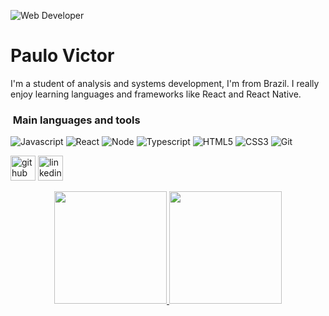 ![Web Developer](https://media-exp1.licdn.com/dms/image/D4D16AQGPHLOAUdb5EQ/profile-displaybackgroundimage-shrink_350_1400/0/1667151172188?e=1672876800&v=beta&t=eeFVtQqetN1Ln2oFGb7JSYPi47TgPnKns_wLVOt35E8)

# Paulo Victor
I'm a student of analysis and systems development, I'm from Brazil. I really enjoy learning languages and frameworks like React and React Native.
<!--
## Skills and Experience
* ⚛ React
* ❇ Node.js
* 💻 HTML, CSS, JS
-->
<h3>&nbsp;Main languages and tools </h3>

![Javascript](https://img.shields.io/badge/javascript-FFFF00.svg?&style=for-the-badge&logo=javascript&logoColor=white)
![React](https://img.shields.io/badge/react-%231572B6.svg?&style=for-the-badge&logo=react&logoColor=white)
![Node](https://img.shields.io/badge/nodejs-2CD32.svg?&style=for-the-badge&logo=javascript&logoColor=white)
![Typescript](https://img.shields.io/badge/typescript-%23777BB4.svg?&style=for-the-badge&logo=typescript&logoColor=white)
![HTML5](https://img.shields.io/badge/html5%20-%23E34F26.svg?&style=for-the-badge&logo=html5&logoColor=white)
![CSS3](https://img.shields.io/badge/css3%20-%23FF2D20.svg?&style=for-the-badge&logo=css3&logoColor=white)
![Git](https://img.shields.io/badge/git%20-%23F05033.svg?&style=for-the-badge&logo=git&logoColor=white)
<!-- ![NoSQL](https://img.shields.io/badge/nosql-FFD700.svg?&style=for-the-badge&logo=mysql&logoColor=white) -->

[<img src='https://cdn.jsdelivr.net/npm/simple-icons@3.0.1/icons/github.svg' alt='github' height='40'>](https://github.com/pv-oliveira)  [<img src='https://cdn.jsdelivr.net/npm/simple-icons@3.0.1/icons/linkedin.svg' alt='linkedin' height='40'>](https://www.linkedin.com/in/paulo-v-oliveira/)  

<div align="center">
  <a href="https://github.com/pv-oliveira">
  <img height="180em" src="https://github-readme-stats.vercel.app/api?username=pv-oliveira&show_icons=true&theme=dracula&include_all_commits=true&count_private=true"/>
  <img height="180em" src="https://github-readme-stats.vercel.app/api/top-langs/?username=pv-oliveira&layout=compact&langs_count=7&theme=dracula"/>
</div>


